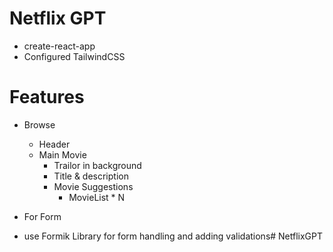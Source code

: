 # Netflix GPT

- create-react-app
- Configured TailwindCSS


# Features 
 - Browse
    - Header
    - Main Movie
        - Trailor in background
        - Title & description
        - Movie Suggestions
            - MovieList * N

 - For Form 
 - use Formik Library for form handling and adding validations#   N e t f l i x G P T  
 